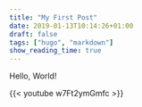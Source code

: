 ```yaml
---
title: "My First Post"
date: 2019-01-13T10:14:26+01:00
draft: false
tags: ["hugo", "markdown"]
show_reading_time: true
---
```


Hello, World!

{{< youtube w7Ft2ymGmfc >}}
